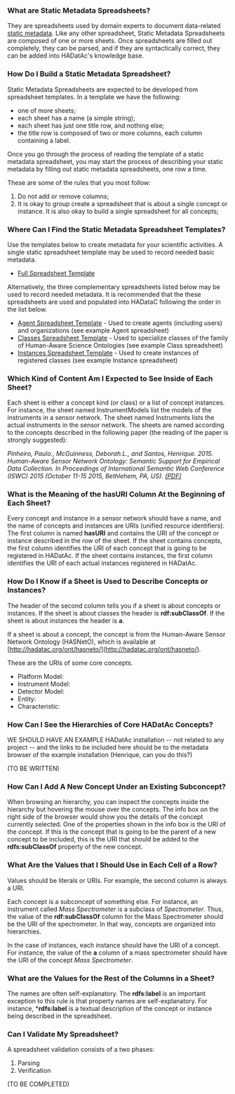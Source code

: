 ### What are Static Metadata Spreadsheets?

They are spreadsheets used by domain experts to document data-related [static metadata](https://github.com/paulopinheiro1234/hadatac/wiki/HADatAc-User-Guide:--Data-Management). Like any other spreadsheet, Static Metadata Spreadsheets are composed of one or more sheets. Once spreadsheets are filled out completely, they can be parsed, and if they are syntactically correct, they can be added into HADatAc's knowledge base.  

### How Do I Build a Static Metadata Spreadsheet?

Static Metadata Spreadsheets are expected to be developed from spreadsheet templates. In a template we have the following:
* one of more sheets;
* each sheet has a name (a simple string);
* each sheet has just one title row, and nothing else;
* the title row is composed of two or more columns, each column containing a label.

Once you go through the process of reading the template of a static metadata spreadsheet, you may start the process of describing your static metadata by filling out static metadata spreadsheets, one row a time. 

These are some of the rules that you most follow:

1. Do not add or remove columns;
2. It is okay to group create a spreadsheet that is about a single concept or instance. It is also okay to build a single spreadsheet for all concepts;
 
### Where Can I Find the Static Metadata Spreadsheet Templates? 

Use the templates below to create metadata for your scientific activities. A single static spreadsheet template may be used to record needed basic metadata.
* [Full Spreadsheet Template](https://github.com/paulopinheiro1234/hadatac/blob/master/public/example/metadata/templates/HASNetO-Template-Full.xlsx?raw=true)

Alternatively, the three complementary spreadsheets listed below may be used to record needed metadata. It is recommended that the these spreadsheets are used and populated into HADataC following the order in the list below.
 
* [Agent Spreadsheet Template](https://github.com/paulopinheiro1234/hadatac/blob/master/public/example/metadata/templates/HASNetO-Template-Agents.xlsx?raw=true) - Used to create agents (including users) and organizations (see example Agent spreadsheet)
* [Classes Spreadsheet Template](https://github.com/paulopinheiro1234/hadatac/blob/master/public/example/metadata/templates/HASNetO-Template-Classes.xlsx?raw=true) - Used to specialize classes of the family of Human-Aware Science Ontologies (see example Class spreadsheet)
* [Instances Spreadsheet Template](https://github.com/paulopinheiro1234/hadatac/blob/master/public/example/metadata/templates/HASNetO-Template-Instances.xlsx?raw=true) - Used to create instances of registered classes (see example Instance spreadsheet)
  
### Which Kind of Content Am I Expected to See Inside of Each Sheet?

Each sheet is either a concept kind (or class) or a list of concept instances. For instance, the sheet named InstrumentModels list the models of the instruments in a sensor network. The sheet named Instruments lists the actual instruments in the sensor network. The sheets are named according to the concepts described in the following paper (the reading of the paper is strongly suggested): 

_Pinheiro, Paulo., McGuinness, Deborah.L., and Santos, Henrique. 2015. Human-Aware Sensor Network Ontology: Semantic Support for Empirical Data Collection. In Proceedings of International Semantic Web Conference (ISWC) 2015 (October 11-15 2015, Bethlehem, PA, US). [(PDF)](http://tw.rpi.edu/media/2015/10/12/10c35/ISWC-LISC-2015-Paper.pdf)_

### What is the Meaning of the hasURI Column At the Beginning of Each Sheet?

Every concept and instance in a sensor network should have a name, and the name of concepts and instances are URIs (unified resource identifiers). The first column is named **hasURI** and contains the URI of the concept or instance described in the row of the sheet. If the sheet contains concepts, the first column identifies the URI of each concept that is going to be registered in HADatAc. If the sheet contains instances, the first column identifies the URI of each actual instances registered in HADatAc.

### How Do I Know if a Sheet is Used to Describe Concepts or Instances?

The header of the second column tells you if a sheet is about concepts or instances. If the sheet is about classes the header is **rdf:subClassOf**. If the sheet is about instances the header is **a**.

If a sheet is about a concept, the concept is from the Human-Aware Sensor Network Ontology (HASNetO), which is available at [http://hadatac.org/ont/hasneto/](http://hadatac.org/ont/hasneto/).

These are the URIs of some core concepts. 
- Platform Model: 
- Instrument Model:
- Detector Model:
- Entity:
- Characteristic:

### How Can I See the Hierarchies of Core HADatAc Concepts?

WE SHOULD HAVE AN EXAMPLE HADatAc installation -- not related to any project -- and the links to be included here should be to the metadata browser of the example installation (Henrique, can you do this?)

(TO BE WRITTEN)

### How Can I Add A New Concept Under an Existing Subconcept?

When browsing an hierarchy, you can inspect the concepts inside the hierarchy but hovering the mouse over the concepts. The info box on the right side of the browser would show you the details of the concept currently selected. One of the properties shown in the info box is the URI of the concept. If this is the concept that is going to be the parent of a new concept to be included, this is the URI that should be added to the **rdfs:subClassOf** property of the new concept.

### What Are the Values that I Should Use in Each Cell of a Row?

Values should be literals or URIs. For example, the second column is always a URI. 

Each concept is a subconcept of something else. For instance, an instrument called _Mass Spectrometer_ is a subclass of _Spectrometer_. Thus, the value of the **rdf:subClassOf** column for the Mass Spectrometer should be the URI of the spectrometer. In that way, concepts are organized into hierarchies.

In the case of instances, each instance should have the URI of a concept. For instance, the value of the **a** column of a mass spectrometer should have the URI of the concept _Mass Spectrometer_. 

### What are the Values for the Rest of the Columns in a Sheet?

The names are often self-explanatory. The **rdfs:label** is an important exception to this rule is that property names are self-explanatory. For instance, ***rdfs:label** is a textual description of the concept or instance being described in the spreadsheet. 

### Can I Validate My Spreadsheet?

A spreadsheet validation consists of a two phases:
1. Parsing
2. Verification

(TO BE COMPLETED) 
